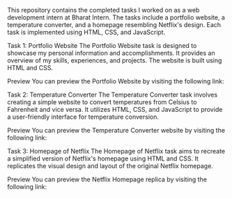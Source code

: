 This repository contains the completed tasks I worked on as a web development intern at Bharat Intern. The tasks include a portfolio website, a temperature converter, and a homepage resembling Netflix's design. Each task is implemented using HTML, CSS, and JavaScript.

Task 1: Portfolio Website
The Portfolio Website task is designed to showcase my personal information and accomplishments. It provides an overview of my skills, experiences, and projects. The website is built using HTML and CSS.

Preview
You can preview the Portfolio Website by visiting the following link: 

Task 2: Temperature Converter
The Temperature Converter task involves creating a simple website to convert temperatures from Celsius to Fahrenheit and vice versa. It utilizes HTML, CSS, and JavaScript to provide a user-friendly interface for temperature conversion.

Preview
You can preview the Temperature Converter website by visiting the following link:

Task 3: Homepage of Netflix
The Homepage of Netflix task aims to recreate a simplified version of Netflix's homepage using HTML and CSS. It replicates the visual design and layout of the original Netflix homepage.

Preview
You can preview the Netflix Homepage replica by visiting the following link:
